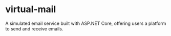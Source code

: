 # virtual-mail
A simulated email service built with ASP.NET Core, offering users a platform to send and receive emails.
